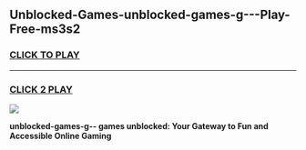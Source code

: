 
## Unblocked-Games-unblocked-games-g---Play-Free-ms3s2
<h3>
<a href="https://premium76.site?title=unblocked-games-g--&ref=10A">CLICK TO PLAY</a></h3>
<hr>

<h3>
<a href="https://premium76.site?title=unblocked-games-g--&ref=10A">CLICK 2 PLAY</a>
  
</h3>

<a href="https://premium76.site?title=unblocked-games-g--&ref=10A"><img src="https://clearcache.store/games.png"></a>


**unblocked-games-g-- games unblocked: Your Gateway to Fun and Accessible Online Gaming**
